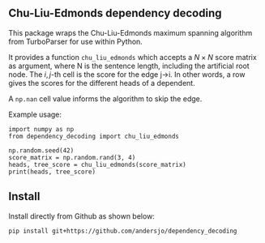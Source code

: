 ## Chu-Liu-Edmonds dependency decoding

This package wraps the Chu-Liu-Edmonds maximum spanning algorithm from TurboParser for use within Python.
 
It provides a function `chu_liu_edmonds` which accepts a $N \times N$ score matrix as argument, where N is the sentence length, including the artificial root node.
The $i,j$-th cell is the score for the edge j->i. In other words, a row gives the scores for the different heads of a dependent. 

A `np.nan` cell value informs the algorithm to skip the edge. 
 
Example usage:

```
import numpy as np
from dependency_decoding import chu_liu_edmonds

np.random.seed(42)
score_matrix = np.random.rand(3, 4)
heads, tree_score = chu_liu_edmonds(score_matrix)
print(heads, tree_score)
```

## Install

Install directly from Github as shown below:

```
pip install git+https://github.com/andersjo/dependency_decoding
```
